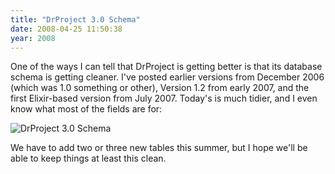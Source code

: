 ```yaml
---
title: "DrProject 3.0 Schema"
date: 2008-04-25 11:50:38
year: 2008
---
```

One of the ways I can tell that DrProject is getting better is that its database schema is getting cleaner.  I've posted earlier versions from December 2006 (which was 1.0 something or other), Version 1.2 from early 2007, and the first Elixir-based version from July 2007. Today's is much tidier, and I even know what most of the fields are for:

<img src="{{'/files/2008/04/drp_30_schema.jpg' | relative_url}}" alt="DrProject 3.0 Schema" class="centered">

We have to add two or three new tables this summer, but I hope we'll be able to keep things at least this clean.
